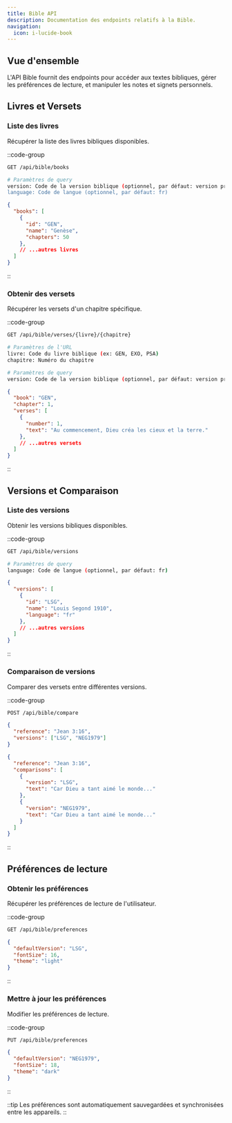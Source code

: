 ```yaml
---
title: Bible API
description: Documentation des endpoints relatifs à la Bible.
navigation:
  icon: i-lucide-book
---
```


## Vue d'ensemble

L'API Bible fournit des endpoints pour accéder aux textes bibliques, gérer les préférences de lecture, et manipuler les notes et signets personnels.

## Livres et Versets

### Liste des livres
Récupérer la liste des livres bibliques disponibles.

::code-group
```bash [GET]
GET /api/bible/books

# Paramètres de query
version: Code de la version biblique (optionnel, par défaut: version préférée de l'utilisateur)
language: Code de langue (optionnel, par défaut: fr)
```

```json [Response]
{
  "books": [
    {
      "id": "GEN",
      "name": "Genèse",
      "chapters": 50
    },
    // ...autres livres
  ]
}
```
::

### Obtenir des versets
Récupérer les versets d'un chapitre spécifique.

::code-group
```bash [GET]
GET /api/bible/verses/{livre}/{chapitre}

# Paramètres de l'URL
livre: Code du livre biblique (ex: GEN, EXO, PSA)
chapitre: Numéro du chapitre

# Paramètres de query
version: Code de la version biblique (optionnel, par défaut: version préférée de l'utilisateur)
```

```json [Response]
{
  "book": "GEN",
  "chapter": 1,
  "verses": [
    {
      "number": 1,
      "text": "Au commencement, Dieu créa les cieux et la terre."
    },
    // ...autres versets
  ]
}
```
::

## Versions et Comparaison

### Liste des versions
Obtenir les versions bibliques disponibles.

::code-group
```bash [GET]
GET /api/bible/versions

# Paramètres de query
language: Code de langue (optionnel, par défaut: fr)
```

```json [Response]
{
  "versions": [
    {
      "id": "LSG",
      "name": "Louis Segond 1910",
      "language": "fr"
    },
    // ...autres versions
  ]
}
```
::

### Comparaison de versions
Comparer des versets entre différentes versions.

::code-group
```bash [POST]
POST /api/bible/compare
```

```json [Body]
{
  "reference": "Jean 3:16",
  "versions": ["LSG", "NEG1979"]
}
```

```json [Response]
{
  "reference": "Jean 3:16",
  "comparisons": [
    {
      "version": "LSG",
      "text": "Car Dieu a tant aimé le monde..."
    },
    {
      "version": "NEG1979",
      "text": "Car Dieu a tant aimé le monde..."
    }
  ]
}
```
::

## Préférences de lecture

### Obtenir les préférences
Récupérer les préférences de lecture de l'utilisateur.

::code-group
```bash [GET]
GET /api/bible/preferences
```

```json [Response]
{
  "defaultVersion": "LSG",
  "fontSize": 16,
  "theme": "light"
}
```
::

### Mettre à jour les préférences
Modifier les préférences de lecture.

::code-group
```bash [PUT]
PUT /api/bible/preferences
```

```json [Body]
{
  "defaultVersion": "NEG1979",
  "fontSize": 18,
  "theme": "dark"
}
```
::

::tip
Les préférences sont automatiquement sauvegardées et synchronisées entre les appareils.
::